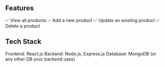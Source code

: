 ## Features
✅ View all products
✅ Add a new product
✅ Update an existing product
✅ Delete a product

 ## Tech Stack
Frontend: React.js 
Backend: Node.js, Express.js
Database: MongoDB (or any other DB your backend uses)
